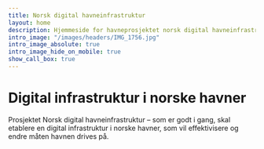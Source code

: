 ```yaml
---
title: Norsk digital havneinfrastruktur
layout: home
description: Hjemmeside for havneprosjektet norsk digital havneinfrastruktur. 
intro_image: "/images/headers/IMG_1756.jpg"
intro_image_absolute: true
intro_image_hide_on_mobile: true
show_call_box: true
---
```


# Digital infrastruktur i norske havner

Prosjektet Norsk digital havneinfrastruktur – som er godt i gang, skal etablere en digital infrastruktur i norske havner, som vil effektivisere og endre måten havnen drives på.


